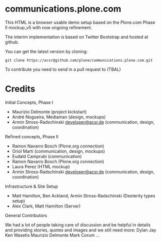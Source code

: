 communications.plone.com
========================

This HTML is a browser usable demo setup based on the Plone.com Phase II mockup_v5 with now ongoing refinement.

The interim implementation is based on Twitter Bootstrap and hosted at github.

You can get the latest version by cloning:

    git clone https://acsr@github.com/plone/communications.plone.com.git

To contribute you need to send in a pull request to (TBAL)


Credits
==========

Initial Concepts, Phase I

* Maurizio Delmonte (project kickstart)
* André Nogueira, Mediaman (design, mockups)
* Armin Stross-Radschinski developer@acsr.de (communication, design, coordination)


Refined concepts, Phase II

* Ramon Navarro Bosch (Plone.org connection)
* Oriol Marti (communication, design, mockups)
* Eudald Camprubi (communication)
* Ramon Navarro Bosch (Plone.org connection)
* Laura Perez (HTML mockup)
* Armin Stross-Radschinski developer@acsr.de (communication, design, coordination)

Infrastructure & Site Setup

* Matt Hamilton, Ben Ackland, Armin Stross-Radschinski (Dexterity types setup)
* Alex Clark, Matt Hamilton (Server)

General Contributors

We had a lot of people taking care of discussion and be helpful in details and providing stories, quotes and images and we still need more:
Dylan Jay
Ken Wasetis
Maurizio Delmonte
Mark Corum
...
